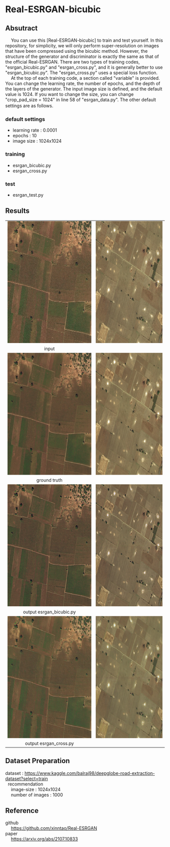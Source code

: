 # Real-ESRGAN-bicubic

## Absutract <br>
&emsp; You can use this [Real-ESRGAN-bicubic] to train and test yourself.
In this repository, for simplicity, we will only perform super-resolution on images that have been compressed using the bicubic method.
However, the structure of the generator and discriminator is exactly the same as that of the official Real-ESRGAN.
There are two types of training codes, "esrgan_bicubic.py" and "esrgan_cross.py", and it is generally better to use "esrgan_bicubic.py".
The "esrgan_cross.py" uses a special loss function.<br>
&emsp; At the top of each training code, a section called "variable" is provided.
You can change the learning rate, the number of epochs, and the depth of the layers of the generator.
The input image size is defined, and the default value is 1024. 
If you want to change the size, you can change "crop_pad_size = 1024" in line 58 of "esrgan_data.py".
The other default settings are as follows.　<br>

### default settings <br>
- learning rate : 0.0001
- epochs : 10
- image size : 1024x1024

### training <br>
- esrgan_bicubic.py <br>
- esrgan_cross.py <br>

### test <by>
- esrgan_test.py <br>

## Results <br>
<table>
   <tr>
    <td><img src="image/low.png" width=384 height=384></td>
    <td><img src="image/low1.png" width=384 height=384></td>
   </tr>
   <tr>
    <td align="center">input</td>
   </tr>
   <tr>
    <td><img src="image/high.png" width=384 height=384></td>
    <td><img src="image/high1.png" width=384 height=384></td>
   </tr>
   <tr>
    <td align="center">ground truth</td>
   </tr>
  <tr>
    <td><img src="image/generate.png" width=384 height=384></td>
    <td><img src="image/generate1.png" width=384 height=384></td>
   </tr>
   <tr>
    <td align="center">output esrgan_bicubic.py</td>
   </tr>
   <tr>
    <td><img src="image/generate_cross.png" width=384 height=384></td>
    <td><img src="image/generate_cross1.png" width=384 height=384></td>
   </tr>
   <tr>
    <td align="center">output esrgan_cross.py</td>
   </tr>
  </table>
  
## Dataset Preparation <br>
dataset : https://www.kaggle.com/balraj98/deepglobe-road-extraction-dataset?select=train <br>
&nbsp; recommendation <br>
&emsp; image-size : 1024x1024 <br>
&emsp; number of images : 1000 <br>

## Reference <br>
 github <br>
 &emsp; https://github.com/xinntao/Real-ESRGAN <br>
 paper <br>
 &emsp; https://arxiv.org/abs/2107.10833 <br>
